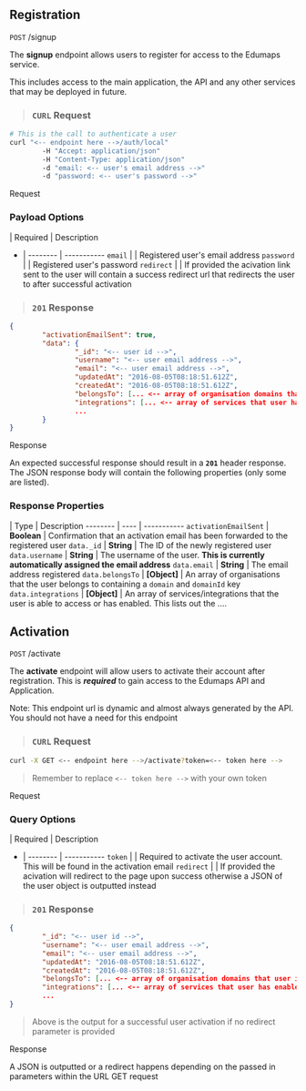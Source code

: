 

## Registration

<aside class="endpoint">
        <code>POST</code> /signup
</aside>

The **signup** endpoint allows users to register for access to the Edumaps service.

This includes access to the main application, the API and any other services that may be deployed in future.


> ### <code class="response">CURL</code> Request

```bash
# This is the call to authenticate a user
curl "<-- endpoint here -->/auth/local"
        -H "Accept: application/json"
        -H "Content-Type: application/json"
        -d "email: <-- user's email address -->"
        -d "password: <-- user's password -->"
```

<aside class="request">Request</aside>

### Payload Options


  | Required | Description
- | -------- | -----------
`email` | <code class="required"></code> | Registered user's email address
`password` | <code class="required"></code> | Registered user's password
`redirect` |  | If provided the acivation link sent to the user will contain a success redirect url that redirects the user to after successful activation


> ### <code class="response">201</code> Response

```json
{
        "activationEmailSent": true,
        "data": {
                "_id": "<-- user id -->",
                "username": "<-- user email address -->",
                "email": "<-- user email address -->",
                "updatedAt": "2016-08-05T08:18:51.612Z",
                "createdAt": "2016-08-05T08:18:51.612Z",
                "belongsTo": [... <-- array of organisation domains that user is associated to -->],
                "integrations": [... <-- array of services that user has enabled -->]
                ...
        }
}
```

<aside class="response">Response</aside>

An expected successful response should result in a **`201`** header response. The JSON response body will contain the following properties (only some are listed).

### Response Properties

 | Type | Description
-------- | ---- | -----------
`activationEmailSent` | **Boolean** | Confirmation that an activation email has been forwarded to the registered user
`data._id` | **String** | The ID of the newly registered user
`data.username` | **String** | The username of the user. **This is currently automatically assigned the email address**
`data.email` | **String** | The email address registered
`data.belongsTo` | **[Object]** | An array of organisations that the user belongs to containing a `domain` and `domainId` key
`data.integrations` | **[Object]** | An array of services/integrations that the user is able to access or has enabled. This lists out the ....


## Activation

<aside class="endpoint">
        <code>POST</code> /activate
</aside>

The **activate** endpoint will allow users to activate their account after registration. This is _**required**_ to gain access to the Edumaps API and Application.

<aside class="warning text">Note: This endpoint url is dynamic and almost always generated by the API. You should not have a need for this endpoint</aside>

> ### <code class="response">CURL</code> Request

```bash
curl -X GET <-- endpoint here -->/activate?token=<-- token here -->
```

> Remember to replace `<-- token here -->` with your own token

<aside class="request">Request</aside>

### Query Options


  | Required | Description
- | -------- | -----------
`token` | <code class="required"></code> | Required to activate the user account. This will be found in the activation email
`redirect` |  | If provided the acivation will redirect to the page upon success otherwise a JSON of the user object is outputted instead


> ### <code class="response">201</code> Response

```json
{
        "_id": "<-- user id -->",
        "username": "<-- user email address -->",
        "email": "<-- user email address -->",
        "updatedAt": "2016-08-05T08:18:51.612Z",
        "createdAt": "2016-08-05T08:18:51.612Z",
        "belongsTo": [... <-- array of organisation domains that user is associated to -->],
        "integrations": [... <-- array of services that user has enabled -->]
        ...
}
```

> Above is the output for a successful user activation if no redirect parameter is provided

<aside class="response">Response</aside>

A JSON is outputted or a redirect happens depending on the passed in parameters within the URL GET request



